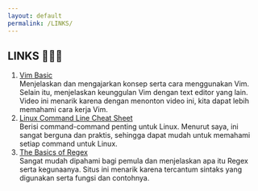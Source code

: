 ```yaml
---
layout: default
permalink: /LINKS/
---
```


## LINKS 👩🏻‍💻

1. [Vim Basic](https://www.youtube.com/watch?v=pYQmaYpp9ts)<br>
Menjelaskan dan mengajarkan konsep serta cara menggunakan Vim. Selain itu, menjelaskan keunggulan Vim dengan text editor yang lain. Video ini menarik karena dengan menonton video ini, kita dapat lebih memahami cara kerja Vim.
2. [Linux Command Line Cheat Sheet](https://cheatography.com/davechild/cheat-sheets/linux-command-line/)<br>
Berisi command-command penting untuk Linux. Menurut saya, ini sangat berguna dan praktis, sehingga dapat mudah untuk memahami setiap command untuk Linux.
3. [The Basics of Regex](https://www.computerhope.com/jargon/r/regex.htm)<br>
Sangat mudah dipahami bagi pemula dan menjelaskan apa itu Regex serta kegunaanya. Situs ini menarik karena tercantum sintaks yang digunakan serta fungsi dan contohnya.
